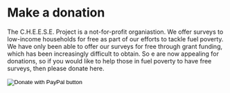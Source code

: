 
# Make a donation

The C.H.E.E.S.E. Project is a not-for-profit organiastion. We offer surveys to
low-income households for free as part of our efforts to tackle fuel poverty.
We have only been able to offer our surveys for free through grant funding,
which has been increasingly difficult to obtain. So e are now appealing for
donations, so if you would like to help those in fuel poverty to have free
surveys, then please donate here.

<form action="https://www.paypal.com/cgi-bin/webscr" method="post" target="_top">
<input type="hidden" name="cmd" value="_s-xclick" />
<input type="hidden" name="hosted_button_id" value="4NDD48GCZ5G72" />
<input type="image" src="https://www.paypalobjects.com/en_US/GB/i/btn/btn_donateCC_LG.gif" border="0" name="submit" title="PayPal - The safer, easier way to pay online!" alt="Donate with PayPal button" />
<img alt="" border="0" src="https://www.paypal.com/en_GB/i/scr/pixel.gif" width="1" height="1" />
</form>
